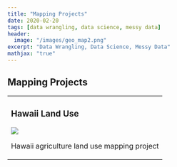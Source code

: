 ```yaml
---
title: "Mapping Projects"
date: 2020-02-20
tags: [data wrangling, data science, messy data]
header:
  image: "/images/geo_map2.png"
excerpt: "Data Wrangling, Data Science, Messy Data"
mathjax: "true"
---
```


## Mapping Projects


<table width="100%" class="map_links">
  <tr>
    <td>
      <h3>Hawaii Land Use</h3>
  <a href="https://allisonbaileyr14.github.io/website/hawaii/"><img src="{{ site.url }}{{ site.baseurl }}/images/hawaii_thumb.jpg"></a>
  <p>Hawaii agriculture land use mapping project </p></td>
  </tr>
  </table>
  
      
  

  
  



